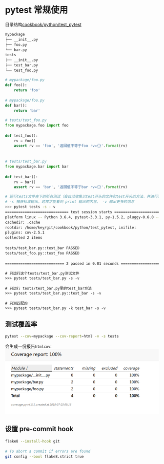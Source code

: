 # pytest 常规使用

目录结构[cookbook/python/test_pytest](https://github.com/lossme/cookbook/code/test_pytest)


```sh
mypackage
├── __init__.py
├── foo.py
└── bar.py
tests
├── __init__.py
├── test_bar.py
└── test_foo.py
```

```python
# mypackage/foo.py
def foo():
    return 'foo'

# mypackage/foo.py
def bar():
    return 'bar'
```


```python
# tests/test_foo.py
from mypackage.foo import foo

def test_foo():
    rv = foo()
    assert rv == 'foo', '返回值不等于foo rv={}'.format(rv)


# tests/test_bar.py
from mypackage.bar import bar

def test_bar():
    rv = bar()
    assert rv == 'bar', '返回值不等于bar rv={}'.format(rv)
```


```sh
# 运行tests文件夹下的所有测试（会自动收集以test开头的文件和test开头的方法，并进行测试）
# -s 捕获标准输出，这样才能看到 print 输出的内容， -v 输出更多的信息
>>> pytest tests -s - v
============================= test session starts ==============================
platform linux -- Python 3.6.4, pytest-3.3.1, py-1.5.2, pluggy-0.6.0 -- /home/key/anaconda3/bin/python
cachedir: .cache
rootdir: /home/key/git/cookbook/python/test_pytest, inifile:
plugins: cov-2.5.1
collected 2 items

tests/test_bar.py::test_bar PASSED                                       [ 50%]
tests/test_foo.py::test_foo PASSED                                       [100%]

=========================== 2 passed in 0.01 seconds ===========================
```

```
# 只运行这个tests/test_bar.py测试文件
>>> pytest tests/test_bar.py -s -v

# 只运行 tests/test_bar.py里的test_bar方法
>>> pytest tests/test_bar.py::test_bar -s -v

# 只测匹配的
>>> pytest tests/test_bar.py -k test_bar -s -v
```


## 测试覆盖率

```sh
pytest --cov=mypackage --cov-report=html -v -s tests
```

会生成一份报告`htmlcov`: ![](../_static/image/coverage-test.png)


## 设置 pre-commit hook

```sh
flake8 --install-hook git

# To abort a commit if errors are found
git config --bool flake8.strict true
```
